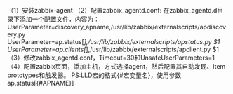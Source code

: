 （1）安装zabbix-agent
（2）配置zabbix_agentd.conf:
在zabbix_agentd.d目录下添加一个配置文件，内容为：
UserParameter=discovery_apname,/usr/lib/zabbix/externalscripts/apdiscovery.py
UserParameter=ap.status[*],/usr/lib/zabbix/externalscripts/apstatus.py $1
UserParameter=ap.clients[*],/usr/lib/zabbix/externalscripts/apclient.py $1
（3）修改zabbix_agentd.conf，Timeout=30和UnsafeUserParameters=1
（4）配置zabbix页面，添加主机，方式选择agent，然后配置其自动发现、Item prototypes和触发器。
PS:LLD宏的格式{#宏变量名}，使用参数ap.status[{#APNAME}]
